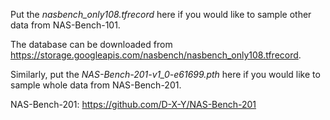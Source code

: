 Put the *nasbench_only108.tfrecord* here if you would like to sample other data from NAS-Bench-101.

The database can be downloaded from https://storage.googleapis.com/nasbench/nasbench_only108.tfrecord.



Similarly, put the *NAS-Bench-201-v1_0-e61699.pth* here if you would like to sample whole data from NAS-Bench-201.

NAS-Bench-201: https://github.com/D-X-Y/NAS-Bench-201